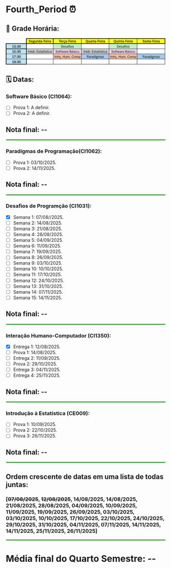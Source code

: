 # Fourth_Period ⏰​

## 💾 Grade Horária:
![](grade-quarto-semestre.png)​

## ​🗓️​ Datas: ​

### Software Básico (CI1064):
- [ ] Prova 1: A definir.
- [ ] Prova 2: A definir.
<div align="left">
<h2>Nota final: --</h2>
</div>

<hr style="border: 2px solid #90EE90;">

### Paradigmas de Programação(CI1062):
- [ ] Prova 1: 03/10/2025.
- [ ] Prova 2: 14/11/2025.
<div align="left">
<h2>Nota final: --</h2>
</div>

<hr style="border: 2px solid #90EE90;">

### Desafios de Programção (CI1031):
- [x] Semana 1: 07/08//2025.
- [ ] Semana 2: 14/08/2025.
- [ ] Semana 3: 21/08/2025.
- [ ] Semana 4: 28/08/2025.
- [ ] Semana 5: 04/09/2025.
- [ ] Semana 6: 11/09/2025.
- [ ] Semana 7: 19/09/2025.
- [ ] Semana 8: 26/09/2025.
- [ ] Semana 9: 03/10/2025.
- [ ] Semana 10: 10/10/2025.
- [ ] Semana 11: 17/10/2025.
- [ ] Semana 12: 24/10/2025.
- [ ] Semana 13: 31/10/2025.
- [ ] Semana 14: 07/11/2025.
- [ ] Semana 15: 14/11/2025.
<div align="left">
<h2>Nota final: --</h2>
</div>


<hr style="border: 2px solid #90EE90;">

### Interação Humano-Computador (CI1350):
- [x] Entrega 1: 12/08/2025.
- [ ] Prova 1: 14/08/2025.
- [ ] Entrega 2: 11/09/2025.
- [ ] Prova 2: 29/10/2025.
- [ ] Entrega 3: 04/11/2025.
- [ ] Entrega 4: 25/11/2025.
<div align="left">
<h2>Nota final: --</h2>
</div>


<hr style="border: 2px solid #90EE90;">

### Introdução à Estatística (CE009):
- [ ] Prova 1: 10/09/2025.
- [ ] Prova 2: 22/10/2025.
- [ ] Prova 3: 26/11/2025.
<div align="left">
<h2>Nota final: --</h2>
</div>


<hr style="border: 2px solid #90EE90;">

## Ordem crescente de datas em uma lista de todas juntas:

### [~~07/08/2025~~, ~~12/08/2025~~, 14/08/2025, 14/08/2025, 21/08/2025, 28/08/2025, 04/09/2025, 10/09/2025, 11/09/2025, 19/09/2025, 26/09/2025, 03/10/2025, 03/10/2025, 10/10/2025, 17/10/2025, 22/10/2025, 24/10/2025, 29/10/2025, 31/10/2025, 04/11/2025, 07/11/2025, 14/11/2025, 14/11/2025, 25/11/2025, 26/11/2025]


<hr style="border: 2px solid #90EE90;">

<div align="left">
<h1>Média final do Quarto Semestre: --</h1>
</div>
